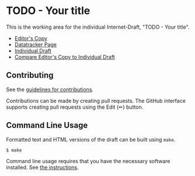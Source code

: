 # TODO - Your title

This is the working area for the individual Internet-Draft, "TODO - Your title".

* [Editor's Copy](https://BasilGuo.github.io/fc-signed-object/#go.draft-guo-fc-so.html)
* [Datatracker Page](https://datatracker.ietf.org/doc/draft-guo-fc-so)
* [Individual Draft](https://datatracker.ietf.org/doc/html/draft-guo-fc-so)
* [Compare Editor's Copy to Individual Draft](https://BasilGuo.github.io/fc-signed-object/#go.draft-guo-fc-so.diff)


## Contributing

See the
[guidelines for contributions](https://github.com/BasilGuo/fc-signed-object/blob/main/CONTRIBUTING.md).

Contributions can be made by creating pull requests.
The GitHub interface supports creating pull requests using the Edit (✏) button.


## Command Line Usage

Formatted text and HTML versions of the draft can be built using `make`.

```sh
$ make
```

Command line usage requires that you have the necessary software installed.  See
[the instructions](https://github.com/martinthomson/i-d-template/blob/main/doc/SETUP.md).

